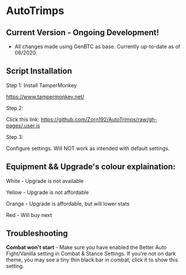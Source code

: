 # AutoTrimps

## Current Version - Ongoing Development!
- All changes made using GenBTC as base. Currently up-to-date as of 06/2020.

## Script Installation

Step 1: Install TamperMonkey

https://www.tampermonkey.net/

Step 2: 

Click this link: https://github.com/Zorn192/AutoTrimps/raw/gh-pages/.user.js

Step 3: 

Configure settings. Will NOT work as intended with default settings. 

## Equipment && Upgrade's colour explaination:

White - Upgrade is not available

Yellow - Upgrade is not affordable

Orange - Upgrade is affordable, but will lower stats

Red - Will buy next

## Troubleshooting

**Combat won't start** - Make sure you have enabled the Better Auto Fight/Vanilla setting in Combat & Stance Settings. If you're not on dark theme, you may see a tiny thin black bar in combat, click it to show this setting.
